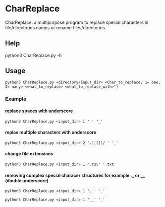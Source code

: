 # CharReplace
CharReplace: a multipurpose program to replace special characters in file/directories names or rename files/directories

## Help

python3 CharReplace.py -h

## Usage

`python3 CharReplace.py <directory/input_dir> <Char_to_replace, 1= one, 2= many> <what_to_replace> <what_to_replace_with>")`

### Example

#### replace spaces with underscore

`python3 CharReplace.py <input_dir> 1 ' ' '_'`

#### replae multiple characters with underscore

`python3 CharReplace.py <input_dir> 2 '.)[(])/ ' '_' `

#### change file extensions

`python3 CharReplace.py <input_dir> 1 '.csv' '.txt'`

#### removing complex special characer structures for example ._ or __ (double underscore)

`python3 CharReplace.py <input_dir> 1 '._' '_'`

`python3 CharReplace.py <input_dir> 1 '__' '_'`
